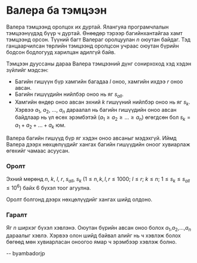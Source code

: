 Валера ба тэмцээн
=================
Валера тэмцээнд оролцох их дуртай. Ялангуяа програмчлалын тэмцээнүүдэд бүүр ч
дуртай. Өнөөдөр тэрээр багийнхантайгаа хамт тэмцээнд орсон. Түүний багт Валераг
оролцуулан $n$ оюутан байдаг. Тэд ганцаарчилсан төрлийн тэмцээнд оролцсон учраас
оюутан бүрийн бодсон бодлогууд харилцан адилгүй байв.

Тэмцээн дууссаны дараа Валера тэмцээний дүнг сонирхоход хэд хэдэн зүйлийг
мэдсэн:

- Багийн гишүүн бүр хамгийн багадаа $l$ оноо, хамгийн ихдээ $r$ оноо авсан.
- Багийн гишүүдийн нийлбэр оноо нь яг $s_{all}$.
- Хамгийн өндөр оноо авсан эхний $k$ гишүүний нийлбэр оноо нь яг $s_{k}$. Хэрвээ
  $a_1$, $a_2$, ..., $a_n$ дараалал нь багийн гишүүдийн оноо авсан байдлаар нь
  үл өсөх эрэмбэтэй ($a_1 ≥ a_2 ≥ ... ≥ a_n$) өгөгдсөн бол $s_{k} = a_{1} +
  a_{2} + ... + a_{k}$ юм.

Валера багийн гишүүд бүр яг хэдэн оноо авсаныг мэдэхгүй. Иймд Валера дээрх
нөхцөлүүдийг хангах багийн гишүүдийн оноог хувиарлаж өгөхийг чамаас асуусан.


### Оролт
Эхний мөрөнд $n$, $k$, $l$, $r$, $s_{all}$, $s_k$ ($1 ≤ n, k, l, r ≤ 1000$;
$l ≤ r$; $k ≤ n$; $1 ≤ s_{k} ≤ s_{all} ≤ 10^6$) байх $6$ бүхэл тоог агуулна.

Оролт болгонд дээрх нөхцөлүүдийг хангах шийд олдоно.


### Гаралт
Яг $n$ ширхэг бүхэл хэвлэнэ. Оюутан бүрийн авсан оноо болох
$a_1$,$a_2$,...,$a_n$ дараалыг хэвлэ. Хэрвээ олон шийд байвал алийг нь ч хэвлэж
болох бөгөөд мөн хувиарласан оноогоо ямар ч эрэмбээр хэвлэж болно.

-- byambadorjp
